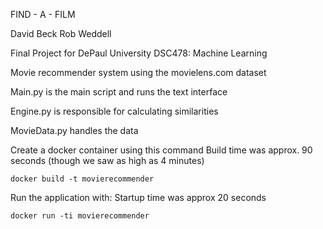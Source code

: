 FIND - A - FILM

David Beck
Rob Weddell

Final Project for DePaul University DSC478: Machine Learning


Movie recommender system using the movielens.com dataset

Main.py is the main script and runs the text interface

Engine.py is responsible for calculating similarities

MovieData.py handles the data


Create a docker container using this command
Build time was approx. 90 seconds (though we saw as high as 4 minutes)

    docker build -t movierecommender


Run the application with:
Startup time was approx 20 seconds

    docker run -ti movierecommender
